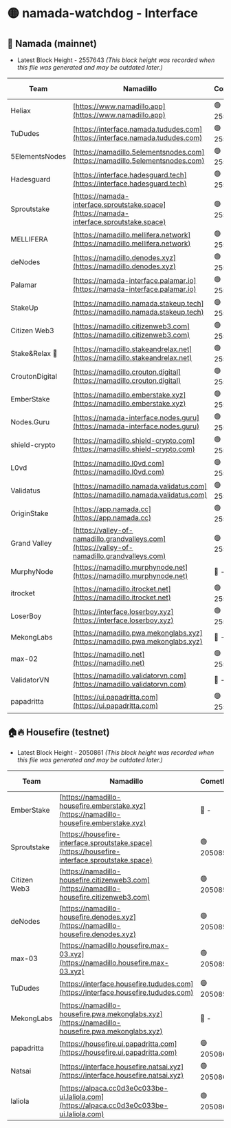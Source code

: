 # 🟡 namada-watchdog - Interface

## 🚀 Namada (mainnet)
- Latest Block Height - 2557643 *(This block height was recorded when this file was generated and may be outdated later.)*

| Team | Namadillo | CometBFT | Indexer | MASP Indexer |
|-|-|-|-|-|
| Heliax | [https://www.namadillo.app](https://www.namadillo.app) | 🟢 2557617 | 🟢 2557617 | 🟢 2557617 |
| TuDudes | [https://interface.namada.tududes.com](https://interface.namada.tududes.com) | 🟢 2557618 | 🟢 2557617 | 🟢 2557618 |
| 5ElementsNodes | [https://namadillo.5elementsnodes.com](https://namadillo.5elementsnodes.com) | 🟢 2557618 | 🟢 2557618 | 🟢 2557618 |
| Hadesguard | [https://interface.hadesguard.tech](https://interface.hadesguard.tech) | 🟢 2557619 | 🟢 2557619 | 🟢 2557619 |
| Sproutstake | [https://namada-interface.sproutstake.space](https://namada-interface.sproutstake.space) | 🟢 2557620 | 🔴 2513702 | 🔴 - |
| MELLIFERA | [https://namadillo.mellifera.network](https://namadillo.mellifera.network) | 🟢 2557624 | 🟢 2557623 | 🟢 2557623 |
| deNodes | [https://namadillo.denodes.xyz](https://namadillo.denodes.xyz) | 🟢 2557625 | 🟢 2557624 | 🟢 2557625 |
| Palamar | [https://namada-interface.palamar.io](https://namada-interface.palamar.io) | 🟢 2557625 | 🟢 2557625 | 🟢 2557626 |
| StakeUp | [https://namadillo.namada.stakeup.tech](https://namadillo.namada.stakeup.tech) | 🟢 2557626 | 🟢 2557626 | 🟢 2557626 |
| Citizen Web3 | [https://namadillo.citizenweb3.com](https://namadillo.citizenweb3.com) | 🟢 2557627 | 🟢 2557627 | 🟢 2557627 |
| Stake&Relax 🦥 | [https://namadillo.stakeandrelax.net](https://namadillo.stakeandrelax.net) | 🟢 2557628 | 🟢 2557628 | 🟢 2557628 |
| CroutonDigital | [https://namadillo.crouton.digital](https://namadillo.crouton.digital) | 🟢 2557629 | 🟢 2557629 | 🟢 2557628 |
| EmberStake | [https://namadillo.emberstake.xyz](https://namadillo.emberstake.xyz) | 🟢 2557629 | 🟢 2557629 | 🟢 2557629 |
| Nodes.Guru | [https://namada-interface.nodes.guru](https://namada-interface.nodes.guru) | 🟢 2557630 | 🟢 2557630 | 🟢 2557630 |
| shield-crypto | [https://namadillo.shield-crypto.com](https://namadillo.shield-crypto.com) | 🟢 2557631 | 🟢 2557631 | 🟢 2557631 |
| L0vd | [https://namadillo.l0vd.com](https://namadillo.l0vd.com) | 🟢 2557632 | 🟢 2557632 | 🟢 2557632 |
| Validatus | [https://namadillo.namada.validatus.com](https://namadillo.namada.validatus.com) | 🟢 2557633 | 🟢 2557633 | 🟢 2557633 |
| OriginStake | [https://app.namada.cc](https://app.namada.cc) | 🟢 2557634 | 🟢 2557634 | 🟢 2557634 |
| Grand Valley | [https://valley-of-namadillo.grandvalleys.com](https://valley-of-namadillo.grandvalleys.com) | 🟢 2557635 | 🟢 2557634 | 🟢 2557634 |
| MurphyNode | [https://namadillo.murphynode.net](https://namadillo.murphynode.net) | 🔴 - | 🔴 - | 🔴 - |
| itrocket | [https://namadillo.itrocket.net](https://namadillo.itrocket.net) | 🟢 2557637 | 🟢 2557637 | 🟢 2557637 |
| LoserBoy | [https://interface.loserboy.xyz](https://interface.loserboy.xyz) | 🟢 2557638 | 🟢 2557638 | 🟢 2557638 |
| MekongLabs | [https://namadillo.pwa.mekonglabs.xyz](https://namadillo.pwa.mekonglabs.xyz) | 🔴 - | 🔴 - | 🔴 - |
| max-02 | [https://namadillo.net](https://namadillo.net) | 🟢 2557641 | 🟢 2557640 | 🟢 2557640 |
| ValidatorVN | [https://namadillo.validatorvn.com](https://namadillo.validatorvn.com) | 🔴 - | 🔴 - | 🔴 - |
| papadritta | [https://ui.papadritta.com](https://ui.papadritta.com) | 🟢 2557643 | 🟢 2557643 | 🟢 2557643 |

## 🏠🔥 Housefire (testnet)
- Latest Block Height - 2050861 *(This block height was recorded when this file was generated and may be outdated later.)*

| Team | Namadillo | CometBFT | Indexer | MASP Indexer |
|-|-|-|-|-|
| EmberStake | [https://namadillo-housefire.emberstake.xyz](https://namadillo-housefire.emberstake.xyz) | 🔴 - | 🔴 2008636 | 🔴 - |
| Sproutstake | [https://housefire-interface.sproutstake.space](https://housefire-interface.sproutstake.space) | 🟢 2050855 | 🟢 2050855 | 🟢 2050855 |
| Citizen Web3 | [https://namadillo-housefire.citizenweb3.com](https://namadillo-housefire.citizenweb3.com) | 🟢 2050855 | 🟢 2050855 | 🟢 2050855 |
| deNodes | [https://namadillo-housefire.denodes.xyz](https://namadillo-housefire.denodes.xyz) | 🟢 2050856 | 🟢 2050856 | 🟢 2050856 |
| max-03 | [https://namadillo.housefire.max-03.xyz](https://namadillo.housefire.max-03.xyz) | 🟢 2050857 | 🟢 2050857 | 🟢 2050857 |
| TuDudes | [https://interface.housefire.tududes.com](https://interface.housefire.tududes.com) | 🟢 2050858 | 🟢 2050857 | 🟢 2050857 |
| MekongLabs | [https://namadillo-housefire.pwa.mekonglabs.xyz](https://namadillo-housefire.pwa.mekonglabs.xyz) | 🔴 - | 🔴 - | 🔴 - |
| papadritta | [https://housefire.ui.papadritta.com](https://housefire.ui.papadritta.com) | 🟢 2050860 | 🟢 2050859 | 🟢 2050860 |
| Natsai | [https://interface.housefire.natsai.xyz](https://interface.housefire.natsai.xyz) | 🟢 2050860 | 🟢 2050860 | 🟢 2050860 |
| laliola | [https://alpaca.cc0d3e0c033be-ui.laliola.com](https://alpaca.cc0d3e0c033be-ui.laliola.com) | 🟢 2050861 | 🟢 2050861 | 🟢 2050861 |

